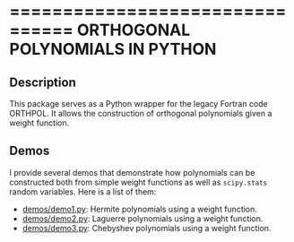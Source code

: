 ================================
ORTHOGONAL POLYNOMIALS IN PYTHON
================================

Description
-----------

This package serves as a Python wrapper for the legacy Fortran code ORTHPOL.
It allows the construction of orthogonal polynomials given a weight function.


Demos
-----

I provide several demos that demonstrate how polynomials can be constructed
both from simple weight functions as well as ``scipy.stats`` random variables.
Here is a list of them:
+ [demos/demo1.py](demos/demo1.py): Hermite polynomials using a weight function.
+ [demos/demo2.py](demos/demo2.py): Laguerre polynomials using a weight function.
+ [demos/demo3.py](demos/demo3.py): Chebyshev polynomials using a weight function.
